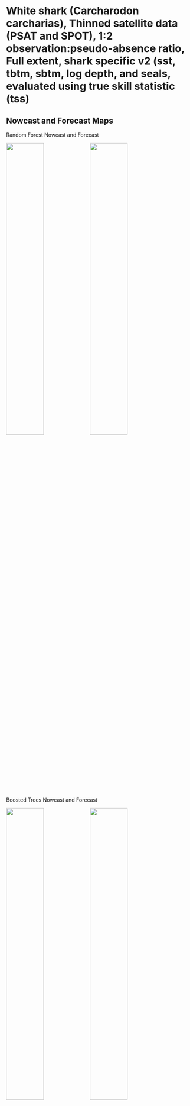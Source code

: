 White shark (Carcharodon carcharias), Thinned satellite data (PSAT and
SPOT), 1:2 observation:pseudo-absence ratio, Full extent, shark specific
v2 (sst, tbtm, sbtm, log depth, and seals, evaluated using true skill
statistic (tss)
================

## Nowcast and Forecast Maps

Random Forest Nowcast and Forecast

<img src="../tidy_reports/versions/c21/000720/c21.000720.01_12_rf_compiled_casts.png" width="45%" /><img src="../tidy_reports/versions/c21/000724/c21.000724.01_12_rf_compiled_casts.png" width="45%" />

Boosted Trees Nowcast and Forecast

<img src="../tidy_reports/versions/c21/000720/c21.000720.01_12_bt_compiled_casts.png" width="45%" /><img src="../tidy_reports/versions/c21/000724/c21.000724.01_12_bt_compiled_casts.png" width="45%" />

Maxnet Trees Nowcast and Forecast

<img src="../tidy_reports/versions/c21/000720/c21.000720.01_12_maxent_compiled_casts.png" width="45%" /><img src="../tidy_reports/versions/c21/000724/c21.000724.01_12_maxent_compiled_casts.png" width="45%" />

GAM Nowcast and Forecast

<img src="../tidy_reports/versions/c21/000720/c21.000720.01_12_gam_compiled_casts.png" width="45%" /><img src="../tidy_reports/versions/c21/000724/c21.000724.01_12_gam_compiled_casts.png" width="45%" />

GLM Nowcast and Forecast

<img src="../tidy_reports/versions/c21/000720/c21.000720.01_12_glm_compiled_casts.png" width="45%" /><img src="../tidy_reports/versions/c21/000724/c21.000724.01_12_glm_compiled_casts.png" width="45%" />

## Metrics

| model_type |   tss_max |
|:-----------|----------:|
| rf         | 0.9118700 |
| bt         | 0.7270905 |
| maxnet     | 0.4077892 |
| gam        | 0.4095790 |
| glm        | 0.3765750 |

Metrics by model type

## Variable Importance

![](/mnt/ecocast/projects/koliveira/subprojects/carcharodon/workflows/tidy_md/versions/m21/00072/m21.00072_tidy_compiled_files/figure-gfm/variable%20importance-1.png)<!-- -->
